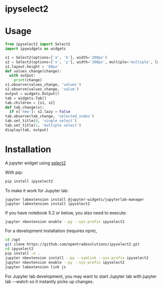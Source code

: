 ipyselect2
=======

# Usage
```python
from ipyselect2 import Select2
import ipywidgets as widgets

s1 = Select2(options=['a', 'b'], width='200px')
s2 = Select2(options=['x', 'y'], width='200px', multiple='multiple', lazy=True)
s2.layout.height = '60px'
def values_change(change):
  with output:
    print(change)
s1.observe(values_change, 'values')
s2.observe(values_change, 'value')
output = widgets.Output()
tab = widgets.Tab()
tab.children = [s1, s2]
def tab_change(x):
  if x['new']: s2.lazy = False
tab.observe(tab_change, 'selected_index')
tab.set_title(0, 'single select')
tab.set_title(1, 'multiple select')
display(tab, output)
```

# Installation
A jupyter widget using [select2](https://select2.org/)


With pip:

```bash
pip install ipyselect2
```

To make it work for Jupyter lab:
```
jupyter labextension install @jupyter-widgets/jupyterlab-manager
jupyter labextension install ipyselect2
```

If you have notebook 5.2 or below, you also need to execute:
```bash
jupyter nbextension enable --py --sys-prefix ipyselect2
```

For a development installation (requires npm),
```bash
cd /opt
git clone https://github.com/opentradesolutions/ipyselect2.git
cd ipyselect2
pip install -e .
jupyter nbextension install --py --symlink --sys-prefix ipyselect2
jupyter nbextension enable --py --sys-prefix ipyselect2
jupyter labextension link js
```

For Jupyter lab development, you may want to start Jupyter lab with jupyter lab --watch so it instantly picks up changes.
